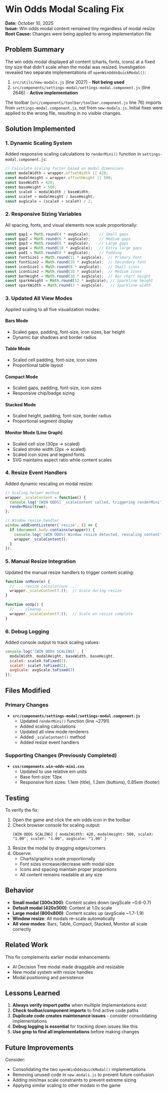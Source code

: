 # Win Odds Modal Scaling Fix

**Date:** October 10, 2025  
**Issue:** Win odds modal content remained tiny regardless of modal resize  
**Root Cause:** Changes were being applied to wrong implementation file  

## Problem Summary

The win odds modal displayed all content (charts, fonts, icons) at a fixed tiny size that didn't scale when the modal was resized. Investigation revealed two separate implementations of `openWinOddsQuickModal()`:

1. `src/utils/new-modals.js` (line 2027) - **Not being used**
2. `src/components/settings-modal/settings-modal.component.js` (line 2646) - **Active implementation**

The toolbar (`src/components/toolbar/toolbar.component.js` line 76) imports from `settings-modal.component.js`, not from `new-modals.js`. Initial fixes were applied to the wrong file, resulting in no visible changes.

## Solution Implemented

### 1. Dynamic Scaling System

Added responsive scaling calculations to `renderMini()` function in `settings-modal.component.js`:

```javascript
// Calculate scaling factor based on modal dimensions
const modalWidth = wrapper.offsetWidth || 420;
const modalHeight = wrapper.offsetHeight || 500;
const baseWidth = 420;
const baseHeight = 500;
const scaleX = modalWidth / baseWidth;
const scaleY = modalHeight / baseHeight;
const avgScale = (scaleX + scaleY) / 2;
```

### 2. Responsive Sizing Variables

All spacing, fonts, and visual elements now scale proportionally:

```javascript
const gap1 = Math.round(4 * avgScale);    // Small gaps
const gap2 = Math.round(6 * avgScale);    // Medium gaps
const gap3 = Math.round(8 * avgScale);    // Large gaps
const gap4 = Math.round(10 * avgScale);   // Extra large gaps
const pad1 = Math.round(8 * avgScale);    // Padding
const fontSize1 = Math.round(11 * avgScale);  // Primary font
const fontSize2 = Math.round(10 * avgScale);  // Secondary font
const iconSize1 = Math.round(8 * avgScale);   // Small icons
const iconSize2 = Math.round(10 * avgScale);  // Medium icons
const barHeight = Math.round(10 * avgScale);  // Bar chart height
const sparkHeight = Math.round(12 * avgScale); // Sparkline height
const sparkWidth = Math.round(3 * avgScale);   // Sparkline width
```

### 3. Updated All View Modes

Applied scaling to all five visualization modes:

#### Bars Mode
- Scaled gaps, padding, font-size, icon sizes, bar height
- Dynamic bar shadows and border radius

#### Table Mode
- Scaled cell padding, font-size, icon sizes
- Proportional table layout

#### Compact Mode
- Scaled gaps, padding, font-size, icon sizes
- Responsive chip/badge sizing

#### Stacked Mode
- Scaled height, padding, font-size, border radius
- Proportional segment display

#### Monitor Mode (Line Graph)
- Scaled cell size (30px → scaled)
- Scaled stroke width (2px → scaled)
- Scaled icon sizes and legend fonts
- SVG maintains aspect ratio while content scales

### 4. Resize Event Handlers

Added dynamic rescaling on modal resize:

```javascript
// Scaling helper method
wrapper._scaleContent = function() {
  console.log('[WIN ODDS] _scaleContent called, triggering renderMini');
  renderMini(true);
};

// Window resize handler
window.addEventListener('resize', () => {
  if (document.body.contains(wrapper)) {
    console.log('[WIN ODDS] Window resize detected, rescaling content');
    wrapper._scaleContent();
  }
});
```

### 5. Manual Resize Integration

Updated the manual resize handlers to trigger content scaling:

```javascript
function onMove(e) {
  // ... resize calculations ...
  wrapper._scaleContent?.();  // Scale during resize
}

function onUp() {
  // ... cleanup ...
  wrapper._scaleContent?.();  // Scale on resize complete
}
```

### 6. Debug Logging

Added console output to track scaling values:

```javascript
console.log('[WIN ODDS SCALING]', {
  modalWidth, modalHeight, baseWidth, baseHeight,
  scaleX: scaleX.toFixed(2), 
  scaleY: scaleY.toFixed(2), 
  avgScale: avgScale.toFixed(2)
});
```

## Files Modified

### Primary Changes
- **`src/components/settings-modal/settings-modal.component.js`**
  - Updated `renderMini()` function (line ~2791)
  - Added scaling calculations
  - Updated all view mode renderers
  - Added `_scaleContent()` method
  - Added resize event handlers

### Supporting Changes (Previously Completed)
- **`css/components.win-odds-mini.css`**
  - Updated to use relative em units
  - Base font-size: 13px
  - Responsive font sizes: 1.1em (title), 1.2em (buttons), 0.85em (footer)

## Testing

To verify the fix:

1. Open the game and click the win odds icon in the toolbar
2. Check browser console for scaling output:
   ```
   [WIN ODDS SCALING] { modalWidth: 420, modalHeight: 500, scaleX: "1.00", scaleY: "1.00", avgScale: "1.00" }
   ```
3. Resize the modal by dragging edges/corners
4. Observe:
   - Charts/graphics scale proportionally
   - Font sizes increase/decrease with modal size
   - Icons and spacing maintain proper proportions
   - All content remains readable at any size

## Behavior

- **Small modal (300x300)**: Content scales down (avgScale ~0.6-0.7)
- **Default modal (420x500)**: Content at 1.0x scale
- **Large modal (800x800)**: Content scales up (avgScale ~1.7-1.9)
- **Window resize**: All modals re-scale automatically
- **All view modes**: Bars, Table, Compact, Stacked, Monitor all scale correctly

## Related Work

This fix complements earlier modal enhancements:
- AI Decision Tree modal made draggable and resizable
- New modal system with resize handles
- Modal positioning and persistence

## Lessons Learned

1. **Always verify import paths** when multiple implementations exist
2. **Check toolbar/component imports** to find active code paths
3. **Duplicate code creates maintenance issues** - consider consolidating implementations
4. **Debug logging is essential** for tracking down issues like this
5. **Use grep to find all implementations** before making changes

## Future Improvements

Consider:
- Consolidating the two `openWinOddsQuickModal()` implementations
- Removing unused code in `new-modals.js` to prevent future confusion
- Adding min/max scale constraints to prevent extreme sizing
- Applying similar scaling to other modals in the game
